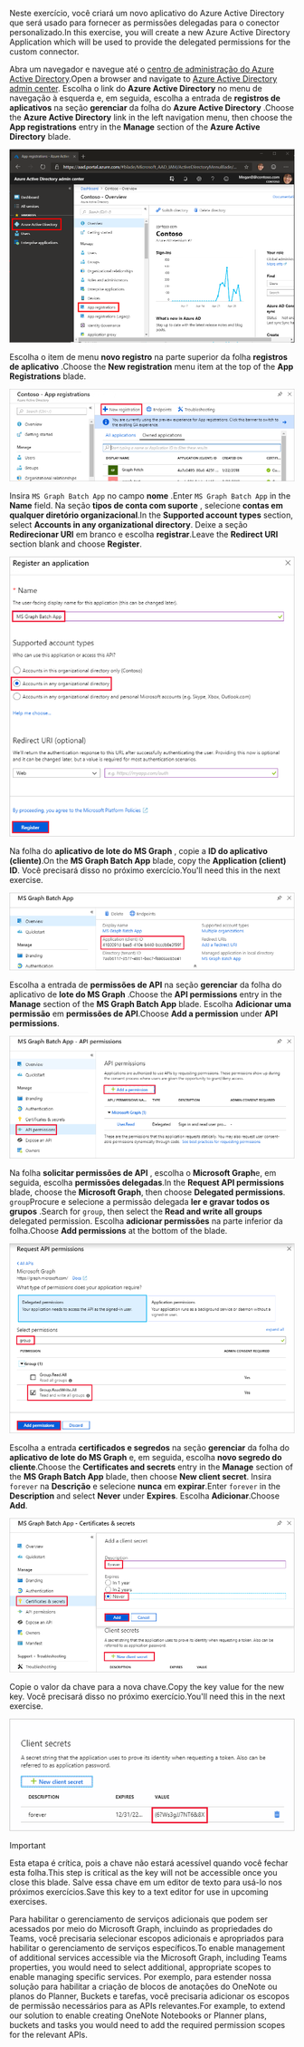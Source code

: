 <!-- markdownlint-disable MD002 MD041 -->

<span data-ttu-id="f9682-101">Neste exercício, você criará um novo aplicativo do Azure Active Directory que será usado para fornecer as permissões delegadas para o conector personalizado.</span><span class="sxs-lookup"><span data-stu-id="f9682-101">In this exercise, you will create a new Azure Active Directory Application which will be used to provide the delegated permissions for the custom connector.</span></span>

<span data-ttu-id="f9682-102">Abra um navegador e navegue até o [centro de administração do Azure Active Directory](https://aad.portal.azure.com).</span><span class="sxs-lookup"><span data-stu-id="f9682-102">Open a browser and navigate to [Azure Active Directory admin center](https://aad.portal.azure.com).</span></span> <span data-ttu-id="f9682-103">Escolha o link do **Azure Active Directory** no menu de navegação à esquerda e, em seguida, escolha a entrada de **registros de aplicativos** na seção **gerenciar** da folha do **Azure Active Directory** .</span><span class="sxs-lookup"><span data-stu-id="f9682-103">Choose the **Azure Active Directory** link in the left navigation menu, then choose the **App registrations** entry in the **Manage** section of the **Azure Active Directory** blade.</span></span>

![Uma captura de tela da lâmina do Azure Active Directory no centro de administração do Azure Active Directory](./images/app-reg-preview1.png)

<span data-ttu-id="f9682-105">Escolha o item de menu **novo registro** na parte superior da folha **registros de aplicativo** .</span><span class="sxs-lookup"><span data-stu-id="f9682-105">Choose the **New registration** menu item at the top of the **App Registrations** blade.</span></span>

![Uma captura de tela da lâmina de registros de aplicativos no centro de administração do Azure Active Directory](./images/app-reg-preview2.png)

<span data-ttu-id="f9682-107">Insira `MS Graph Batch App` no campo **nome** .</span><span class="sxs-lookup"><span data-stu-id="f9682-107">Enter `MS Graph Batch App` in the **Name** field.</span></span> <span data-ttu-id="f9682-108">Na seção **tipos de conta com suporte** , selecione **contas em qualquer diretório organizacional**.</span><span class="sxs-lookup"><span data-stu-id="f9682-108">In the **Supported account types** section, select **Accounts in any organizational directory**.</span></span> <span data-ttu-id="f9682-109">Deixe a seção **Redirecionar URI** em branco e escolha **registrar**.</span><span class="sxs-lookup"><span data-stu-id="f9682-109">Leave the **Redirect URI** section blank and choose **Register**.</span></span>

![Uma captura de tela da folha registrar um aplicativo no centro de administração do Azure Active Directory](./images/app-reg-preview3.png)

<span data-ttu-id="f9682-111">Na folha do **aplicativo de lote do MS Graph** , copie a **ID do aplicativo (cliente)**.</span><span class="sxs-lookup"><span data-stu-id="f9682-111">On the **MS Graph Batch App** blade, copy the **Application (client) ID**.</span></span> <span data-ttu-id="f9682-112">Você precisará disso no próximo exercício.</span><span class="sxs-lookup"><span data-stu-id="f9682-112">You'll need this in the next exercise.</span></span>

![Uma captura de tela da página de aplicativo registrado](./images/app-reg-preview4.png)

<span data-ttu-id="f9682-114">Escolha a entrada de **permissões de API** na seção **gerenciar** da folha do aplicativo de **lote do MS Graph** .</span><span class="sxs-lookup"><span data-stu-id="f9682-114">Choose the **API permissions** entry in the **Manage** section of the **MS Graph Batch App** blade.</span></span> <span data-ttu-id="f9682-115">Escolha **Adicionar uma permissão** em **permissões de API**.</span><span class="sxs-lookup"><span data-stu-id="f9682-115">Choose **Add a permission** under **API permissions**.</span></span>

![Uma captura de tela da lâmina de permissões de API](./images/app-perms-preview1.png)

<span data-ttu-id="f9682-117">Na folha **solicitar permissões de API** , escolha o **Microsoft Graph**e, em seguida, escolha **permissões delegadas**.</span><span class="sxs-lookup"><span data-stu-id="f9682-117">In the **Request API permissions** blade, choose the **Microsoft Graph**, then choose **Delegated permissions**.</span></span> <span data-ttu-id="f9682-118">`group`Procure e selecione a permissão delegada **ler e gravar todos os grupos** .</span><span class="sxs-lookup"><span data-stu-id="f9682-118">Search for `group`, then select the **Read and write all groups** delegated permission.</span></span> <span data-ttu-id="f9682-119">Escolha **adicionar permissões** na parte inferior da folha.</span><span class="sxs-lookup"><span data-stu-id="f9682-119">Choose **Add permissions** at the bottom of the blade.</span></span>

 ![Uma captura de tela da lâmina solicitar permissões de API](./images/app-perms-preview2.png)

<span data-ttu-id="f9682-121">Escolha a entrada **certificados e segredos** na seção **gerenciar** da folha do **aplicativo de lote do MS Graph** e, em seguida, escolha **novo segredo do cliente**.</span><span class="sxs-lookup"><span data-stu-id="f9682-121">Choose the **Certificates and secrets** entry in the **Manage** section of the **MS Graph Batch App** blade, then choose **New client secret**.</span></span> <span data-ttu-id="f9682-122">Insira `forever` na **Descrição** e selecione **nunca** em **expirar**.</span><span class="sxs-lookup"><span data-stu-id="f9682-122">Enter `forever` in the **Description** and select **Never** under **Expires**.</span></span> <span data-ttu-id="f9682-123">Escolha **Adicionar**.</span><span class="sxs-lookup"><span data-stu-id="f9682-123">Choose **Add**.</span></span>

![Uma captura de tela da folha de certificados e segredos](./images/app-key-preview1.png)

<span data-ttu-id="f9682-125">Copie o valor da chave para a nova chave.</span><span class="sxs-lookup"><span data-stu-id="f9682-125">Copy the key value for the new key.</span></span> <span data-ttu-id="f9682-126">Você precisará disso no próximo exercício.</span><span class="sxs-lookup"><span data-stu-id="f9682-126">You'll need this in the next exercise.</span></span>

![Uma captura de tela do novo segredo do cliente](./images/app-key-preview2.png)

> [!IMPORTANT]
> <span data-ttu-id="f9682-128">Esta etapa é crítica, pois a chave não estará acessível quando você fechar esta folha.</span><span class="sxs-lookup"><span data-stu-id="f9682-128">This step is critical as the key will not be accessible once you close this blade.</span></span> <span data-ttu-id="f9682-129">Salve essa chave em um editor de texto para usá-lo nos próximos exercícios.</span><span class="sxs-lookup"><span data-stu-id="f9682-129">Save this key to a text editor for use in upcoming exercises.</span></span>

<span data-ttu-id="f9682-130">Para habilitar o gerenciamento de serviços adicionais que podem ser acessados por meio do Microsoft Graph, incluindo as propriedades do Teams, você precisaria selecionar escopos adicionais e apropriados para habilitar o gerenciamento de serviços específicos.</span><span class="sxs-lookup"><span data-stu-id="f9682-130">To enable management of additional services accessible via the Microsoft Graph, including Teams properties, you would need to select additional, appropriate scopes to enable managing specific services.</span></span> <span data-ttu-id="f9682-131">Por exemplo, para estender nossa solução para habilitar a criação de blocos de anotações do OneNote ou planos do Planner, Buckets e tarefas, você precisaria adicionar os escopos de permissão necessários para as APIs relevantes.</span><span class="sxs-lookup"><span data-stu-id="f9682-131">For example, to extend our solution to enable creating OneNote Notebooks or Planner plans, buckets and tasks you would need to add the required permission scopes for the relevant APIs.</span></span>
